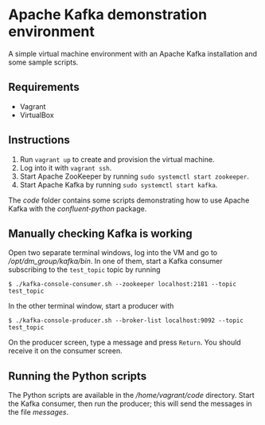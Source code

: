 # Apache Kafka demonstration environment

A simple virtual machine environment with an Apache Kafka installation and
some sample scripts.


## Requirements

- Vagrant
- VirtualBox


## Instructions

1. Run `vagrant up` to create and provision the virtual machine.
2. Log into it with `vagrant ssh`.
3. Start Apache ZooKeeper by running `sudo systemctl start zookeeper`.
4. Start Apache Kafka by running `sudo systemctl start kafka`.

The *code* folder contains some scripts demonstrating how to use Apache Kafka
with the *confluent-python* package.


## Manually checking Kafka is working

Open two separate terminal windows, log into the VM and go to
*/opt/dm_group/kafka/bin*. In one of them, start a Kafka consumer subscribing
to the `test_topic` topic by running

    $ ./kafka-console-consumer.sh --zookeeper localhost:2181 --topic test_topic

In the other terminal window, start a producer with

    $ ./kafka-console-producer.sh --broker-list localhost:9092 --topic test_topic

On the producer screen, type a message and press `Return`. You should receive
it on the consumer screen.


## Running the Python scripts

The Python scripts are available in the */home/vagrant/code* directory. Start
the Kafka consumer, then run the producer; this will send the messages in the
file *messages*.
